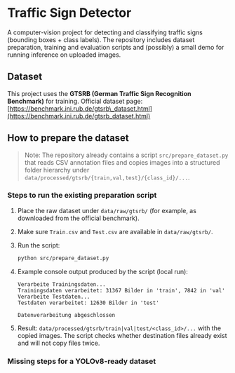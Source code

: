 # Traffic Sign Detector

A computer-vision project for detecting and classifying traffic signs (bounding boxes + class labels). The repository includes dataset preparation, training and evaluation scripts and (possibly) a small demo for running inference on uploaded images.

## Dataset

This project uses the **GTSRB (German Traffic Sign Recognition Benchmark)** for training.
Official dataset page: [https://benchmark.ini.rub.de/gtsrb\_dataset.html](https://benchmark.ini.rub.de/gtsrb_dataset.html)

## How to prepare the dataset

> Note: The repository already contains a script `src/prepare_dataset.py` that reads CSV annotation files and copies images into a structured folder hierarchy under `data/processed/gtsrb/{train,val,test}/{class_id}/...`.

### Steps to run the existing preparation script

1. Place the raw dataset under `data/raw/gtsrb/` (for example, as downloaded from the official benchmark).
2. Make sure `Train.csv` and `Test.csv` are available in `data/raw/gtsrb/`.
3. Run the script:

   ```bash
   python src/prepare_dataset.py
   ```
4. Example console output produced by the script (local run):

   ```text
   Verarbeite Trainingsdaten...
   Trainingsdaten verarbeitet: 31367 Bilder in 'train', 7842 in 'val'
   Verarbeite Testdaten...
   Testdaten verarbeitet: 12630 Bilder in 'test'

   Datenverarbeitung abgeschlossen
   ```
5. Result: `data/processed/gtsrb/train|val|test/<class_id>/...` with the copied images. The script checks whether destination files already exist and will not copy files twice.

### Missing steps for a YOLOv8-ready dataset

